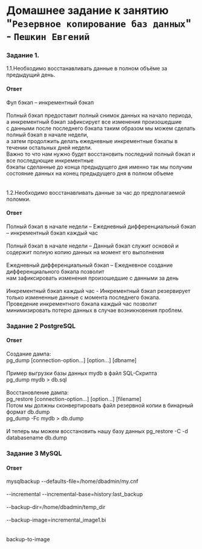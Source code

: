 # Домашнее задание к занятию "`Резервное копирование баз данных`" - `Пешкин Евгений`

### Задание 1.
1.1.Необходимо восстанавливать данные в полном объёме за предыдущий день.

#### Ответ

Фул бэкап – инкрементный бэкап
<br/>
<br/>
Полный бэкап предоставит полный снимок данных на начало периода, а инкрементный бэкап зафиксирует все изменения произошедшие
<br/>
с данными после последнего бэкапа таким образом мы можем сделать полный бэкап в начале недели, 
<br/>
а затем продолжить делать ежедневные инкрементные бэкапы в течении остальных дней недели.
<br/>
Важно то что нам нужно будет восстановить последний полный бэкап и все последующие инкрементные 
<br/>
бэкапы сделанные до конца предыдущего дня именно так мы получим состояние данных на конец предыдущего дня в полном объеме
<br/>
<br/>
<br/>
1.2.Необходимо восстанавливать данные за час до предполагаемой поломки.
<br/>

#### Ответ

Полный бэкап в начале недели – Ежедневный дифференциальный бэкап – инкрементный бэкап каждый час
<br/>
<br/>
Полный бэкап в начале недели – Данный бэкап служит основой и содержит полную копию данных на момент его выполнения
<br/>
<br/>
Ежедневный дифференциальный бэкап – Ежедневное создание дифференциального бэкапа позволит
<br/>
нам зафиксировать изменения произошедшие с данными за день 
<br/>
<br/>
Инкрементный бэкап каждый час - Инкрементный бэкап резервирует только измененные данные с момента последнего бэкапа.
<br/>
Проведение инкрементного бэкапа каждый час позволит минимизировать потерю данных в случае возникновения проблем.

### Задание 2 PostgreSQL

#### Ответ

Cоздание дампа:
<br/>
pg_dump [connection-option...] [option...] [dbname]
<br/>
<br/>
Пример выгрузки базы данных mydb в файл SQL-Скрипта
<br/>
pg_dump mydb > db.sql
<br/>
<br/>
Восстановление дампа:
<br/>
pg_restore [connection-option...] [option...] [filename]
<br/>
Потом мы должны сконвертировать файл резервной копии в бинарный формат db.dump
<br/>
pg_dump -Fc mydb > db.dump
<br/>
<br/>
И теперь мы можем восстановить нашу базу данных
pg_restore -C -d databasename db.dump


### Задание 3 MySQL

#### Ответ

mysqlbackup --defaults-file=/home/dbadmin/my.cnf \
<br/>
  --incremental --incremental-base=history:last_backup \
<br/>
  --backup-dir=/home/dbadmin/temp_dir \
<br/>
  --backup-image=incremental_image1.bi \
<br/>  
 backup-to-image
 
